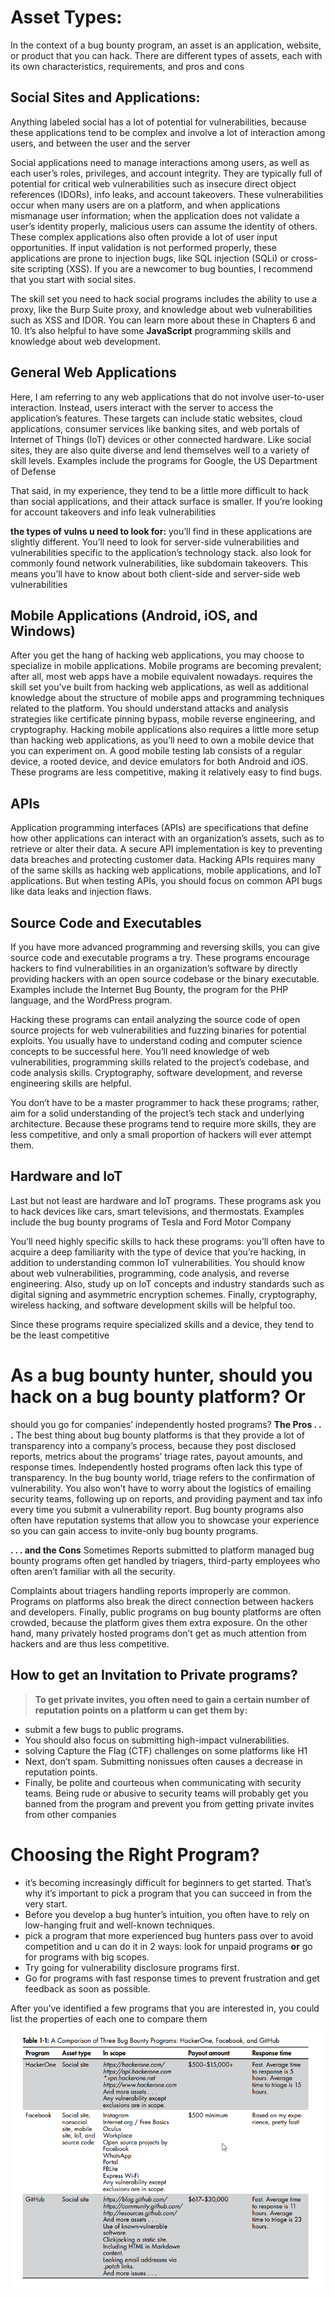 # Asset Types:
In the context of a bug bounty program, an asset is an application, website,
or product that you can hack. There are different types of assets, each with
its own characteristics, requirements, and pros and cons
## Social Sites and Applications:
Anything labeled social has a lot of potential for vulnerabilities, because
these applications tend to be complex and involve a lot of interaction among
users, and between the user and the server

Social applications need to manage interactions among users, as well as each user’s roles, privileges, and account integrity. They are typically full of potential for critical web vulnerabilities such as insecure direct object references (IDORs), info leaks, and account takeovers. 
These vulnerabilities occur when many users are on a platform, and when applications mismanage user information; when the application does not validate a user’s identity properly, malicious users can assume the identity of others.
These complex applications also often provide a lot of user input
opportunities. If input validation is not performed properly, these applications are prone to injection bugs, like SQL injection (SQLi) or cross-site
scripting (XSS).
If you are a newcomer to bug bounties, I recommend that you start with
social sites.

The skill set you need to hack social programs includes the ability to
use a proxy, like the Burp Suite proxy, and knowledge about web vulnerabilities such as XSS and IDOR. You can learn more about these in Chapters 6 and 10. It’s also helpful to have some **JavaScript** programming skills and knowledge about web development.

## General Web Applications

Here, I am referring to any web applications that do not involve user-to-user interaction.
Instead, users interact with the server to access the application’s features.
These targets can include static websites, cloud applications, consumer services like banking sites, and web portals of Internet of Things (IoT) devices or other connected hardware. Like social sites, they are also quite diverse and lend themselves well to a variety of skill levels.
Examples include the programs for Google, the US Department of Defense

That said, in my experience, they tend to be a little more difficult to hack than social applications, and their attack surface is smaller. 
If you’re looking for account takeovers and info leak vulnerabilities

**the types of vulns u need to look for:** you’ll find in these applications are slightly different. You’ll need to look for server-side vulnerabilities and vulnerabilities specific to the application’s technology stack.
also look for commonly found network vulnerabilities, like subdomain takeovers. This means you’ll have to know about both client-side and server-side web vulnerabilities
## Mobile Applications (Android, iOS, and Windows)
After you get the hang of hacking web applications, you may choose to specialize in mobile applications. Mobile programs are becoming prevalent; after
all, most web apps have a mobile equivalent nowadays.
requires the skill set you’ve built from hacking web applications, as well as additional knowledge about the structure of mobile apps and programming techniques related to the platform.
You should understand attacks and analysis strategies like certificate pinning bypass, mobile reverse engineering, and cryptography.
Hacking mobile applications also requires a little more setup than
hacking web applications, as you’ll need to own a mobile device that you
can experiment on. A good mobile testing lab consists of a regular device,
a rooted device, and device emulators for both Android and iOS. These programs are less competitive, making it relatively easy to find bugs.

## **APIs**
Application programming interfaces (APIs) are specifications that define how other applications can interact with an organization’s assets, such as to retrieve or alter their data. A secure API implementation is key to preventing data breaches and protecting customer
data.
Hacking APIs requires many of the same skills as hacking web applications, mobile applications, and IoT applications. 
But when testing APIs, you should focus on common API bugs like data leaks and injection flaws.

## Source Code and Executables
If you have more advanced programming and reversing skills, you can give
source code and executable programs a try. These programs encourage hackers
to find vulnerabilities in an organization’s software by directly providing
hackers with an open source codebase or the binary executable. Examples
include the Internet Bug Bounty, the program for the PHP language, and
the WordPress program.

Hacking these programs can entail analyzing the source code of open
source projects for web vulnerabilities and fuzzing binaries for potential
exploits. You usually have to understand coding and computer science concepts to be successful here. You’ll need knowledge of web vulnerabilities,
programming skills related to the project’s codebase, and code analysis
skills. Cryptography, software development, and reverse engineering skills
are helpful. 

You don’t have to be a master programmer to hack these programs; rather, aim for a solid understanding of the project’s tech stack and underlying architecture. Because
these programs tend to require more skills, they are less competitive, and
only a small proportion of hackers will ever attempt them.

## Hardware and IoT
Last but not least are hardware and IoT programs. These programs ask you to
hack devices like cars, smart televisions, and thermostats. Examples include
the bug bounty programs of Tesla and Ford Motor Company

You’ll need highly specific skills to hack these programs: you’ll often
have to acquire a deep familiarity with the type of device that you’re hacking, in addition to understanding common IoT vulnerabilities. You should know about web vulnerabilities, programming, code analysis, and reverse
engineering. Also, study up on IoT concepts and industry standards such as
digital signing and asymmetric encryption schemes. Finally, cryptography,
wireless hacking, and software development skills will be helpful too.

Since these programs require specialized skills and a device, they tend
to be the least competitive

# As a bug bounty hunter, should you hack on a bug bounty platform? Or
should you go for companies’ independently hosted programs?
**The Pros . . .**
The best thing about bug bounty platforms is that they provide a lot of
transparency into a company’s process, because they post disclosed reports,
metrics about the programs’ triage rates, payout amounts, and response
times. Independently hosted programs often lack this type of transparency.
In the bug bounty world, triage refers to the confirmation of vulnerability.
You also won’t have to worry about the logistics of emailing security
teams, following up on reports, and providing payment and tax info every
time you submit a vulnerability report. Bug bounty programs also often
have reputation systems that allow you to showcase your experience so you
can gain access to invite-only bug bounty programs.

**. . . and the Cons**
Sometimes Reports submitted to platform managed bug bounty programs often get handled by triagers, third-party employees who often aren’t familiar with all the security.

Complaints about triagers handling reports improperly are common.
Programs on platforms also break the direct connection between hackers and developers.
Finally, public programs on bug bounty platforms are often crowded, because the platform gives them extra exposure. On the other hand, many privately hosted programs don’t get as much attention from hackers and are thus less competitive.
## How to get an Invitation to Private programs?
> **To get private invites, you often need to gain a certain number of reputation points on a platform u can get them by:**

- submit a few bugs to public programs.
- You should also focus on submitting high-impact vulnerabilities.
- solving Capture the Flag (CTF) challenges on some platforms like H1
- Next, don’t spam. Submitting nonissues often causes a decrease in reputation points.
- Finally, be polite and courteous when communicating with security teams. 
Being rude or abusive to security teams will probably get you banned
from the program and prevent you from getting private invites from other
companies

# Choosing the Right Program?
- it’s becoming increasingly difficult for beginners to get started.
	That’s why it’s important to pick a program that you can succeed in from
	the very start.
- Before you develop a bug hunter’s intuition, you often have to rely on low-hanging fruit and well-known techniques.
- pick a program that more experienced bug hunters pass over to avoid competition and u can do it in 2 ways: look for unpaid programs **or** go for programs with big scopes.
- Try going for vulnerability disclosure programs first.
- Go for programs with fast response times to prevent frustration and
get feedback as soon as possible.

After you’ve identified a few programs that you are interested in, you could
list the properties of each one to compare them

![Untitled](../../Media/Web%20AppSec%20Images/Untitled.png)

